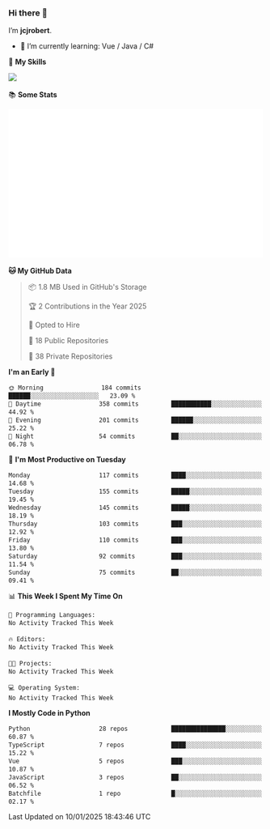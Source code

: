 ### Hi there 👋

I’m **jcjrobert**.

- 🌱 I’m currently learning: Vue / Java / C#

🌟 **My Skills**

![](https://img.shields.io/badge/-Python-3e74a2?style=flat-square&logo=Python&logoColor=fff)

📚 **Some Stats**

![](https://github.com/jcjrobert/github-stats/blob/master/generated/overview.svg)

<!--START_SECTION:waka-->
**🐱 My GitHub Data** 

> 📦 1.8 MB Used in GitHub's Storage 
 > 
> 🏆 2 Contributions in the Year 2025
 > 
> 💼 Opted to Hire
 > 
> 📜 18 Public Repositories 
 > 
> 🔑 38 Private Repositories 
 > 
**I'm an Early 🐤** 

```text
🌞 Morning                184 commits         ██████░░░░░░░░░░░░░░░░░░░   23.09 % 
🌆 Daytime                358 commits         ███████████░░░░░░░░░░░░░░   44.92 % 
🌃 Evening                201 commits         ██████░░░░░░░░░░░░░░░░░░░   25.22 % 
🌙 Night                  54 commits          ██░░░░░░░░░░░░░░░░░░░░░░░   06.78 % 
```
📅 **I'm Most Productive on Tuesday** 

```text
Monday                   117 commits         ████░░░░░░░░░░░░░░░░░░░░░   14.68 % 
Tuesday                  155 commits         █████░░░░░░░░░░░░░░░░░░░░   19.45 % 
Wednesday                145 commits         █████░░░░░░░░░░░░░░░░░░░░   18.19 % 
Thursday                 103 commits         ███░░░░░░░░░░░░░░░░░░░░░░   12.92 % 
Friday                   110 commits         ███░░░░░░░░░░░░░░░░░░░░░░   13.80 % 
Saturday                 92 commits          ███░░░░░░░░░░░░░░░░░░░░░░   11.54 % 
Sunday                   75 commits          ██░░░░░░░░░░░░░░░░░░░░░░░   09.41 % 
```


📊 **This Week I Spent My Time On** 

```text
💬 Programming Languages: 
No Activity Tracked This Week

🔥 Editors: 
No Activity Tracked This Week

🐱‍💻 Projects: 
No Activity Tracked This Week

💻 Operating System: 
No Activity Tracked This Week
```

**I Mostly Code in Python** 

```text
Python                   28 repos            ███████████████░░░░░░░░░░   60.87 % 
TypeScript               7 repos             ████░░░░░░░░░░░░░░░░░░░░░   15.22 % 
Vue                      5 repos             ███░░░░░░░░░░░░░░░░░░░░░░   10.87 % 
JavaScript               3 repos             ██░░░░░░░░░░░░░░░░░░░░░░░   06.52 % 
Batchfile                1 repo              █░░░░░░░░░░░░░░░░░░░░░░░░   02.17 % 
```




 Last Updated on 10/01/2025 18:43:46 UTC
<!--END_SECTION:waka-->
